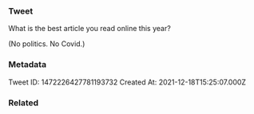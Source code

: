 ### Tweet
What is the best article you read online this year? 

(No politics. No Covid.)

### Metadata
Tweet ID: 1472226427781193732
Created At: 2021-12-18T15:25:07.000Z

### Related

